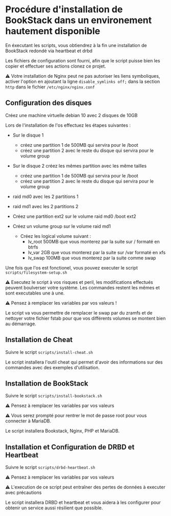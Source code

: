# Procédure d'installation de BookStack dans un environement hautement disponible

En éxecutant les scripts, vous obtiendrez à la fin une installation de BookStack redondé via heartbeat et drbd

Les fichiers de configuration sont fourni, afin que le script puisse bien les copier et effectuer ses actions clonez ce projet.

:warning: Votre installation de Nginx peut ne pas autoriser les liens symboliques, activer l'option en ajoutant la ligne `disable_symlinks off;` dans la section `http` dans le fichier `/etc/nginx/nginx.conf`


## Configuration des disques

Créez une machine virtuelle debian 10 avec 2 disques de 10GB

Lors de l'installation de l'os effectuez les étapes suivantes :

- Sur le disque 1
  - créez une partition 1 de 500MB qui servira pour le /boot
  - créez une partition 2 avec le reste du disque qui servira pour le volume group

- Sur le disque 2 créez les mêmes partition avec les même tailles
  - créez une partition 1 de 500MB qui servira pour le /boot
  - créez une partition 2 avec le reste du disque qui servira pour le volume group

- raid md0 avec les 2 partitions 1
- raid md1 avec les 2 partitions 2

- Créez une partition ext2 sur le volume raid md0 /boot ext2

- Créez un volume group sur le volume raid md1
  - Créez les logical volume suivant :
    - lv_root 500MB que vous monterez par la suite sur / formaté en btrfs
    - lv_var 2GB que vous monterez par la suite sur /var formaté en xfs
    - lv_swap 100MB que vous monterez par la suite comme swap

Une fois que l'os est fonctionel, vous pouvez executer le script `scripts/filesystem-setup.sh`

:warning: Executez le script à vos risques et peril, les modifications effectués peuvent boulverser votre système.
Les commandes restent les mêmes et sont executables une à une.

:warning: Pensez à remplacer les variables par vos valeurs !

Le script va vous permettre de remplacer le swap par du zramfs et de nettoyer votre fichier fstab pour que vos différents volumes se montent bien au démarrage.


## Installation de Cheat

Suivre le script `scripts/install-cheat.sh`

Le script installera l'outil cheat qui permet d'avoir des informations sur des commandes avec des exemples d'utilisation.

## Installation de BookStack

Suivre le script `scripts/install-bookstack.sh`

:warning: Pensez à remplacer les variables par vos valeurs

:warning: Vous serez prompté pour rentrer le mot de passe root pour vous connecter à MariaDB.

Le script installera Bookstack, Nginx, PHP et MariaDB.



## Installation et Configuration de DRBD et Heartbeat

Suivre le script `scripts/drbd-heartbeat.sh`

:warning: Pensez à remplacer les variables par vos valeurs

:warning: L'execution de ce script peut entraîner des pertes de données à executer avec précautions

Le script installera DRBD et heartbeat et vous aidera à les configurer pour obtenir un service aussi résilient que possible.